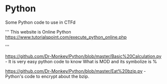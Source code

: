 # Python
Some Python code to use in CTFd

'''
This website is Online Python
https://www.tutorialspoint.com/execute_python_online.php

'''

<https://github.com/Dr-Monkey/Python/blob/master/Basic%20Calculation.py> - It is very easy python code to know What is MOD and its symbolize is %

<https://github.com/Dr-Monkey/Python/blob/master/Eat%20bzip.py>  - Python's code to encrypt about the bzip.
